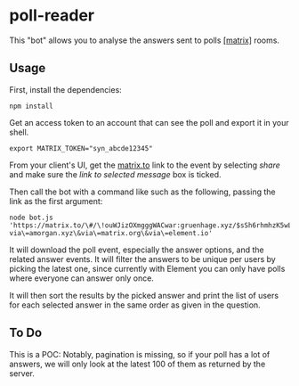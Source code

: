 # poll-reader

This "bot" allows you to analyse the answers sent to polls [\[matrix\]](https://matrix.org) rooms.

## Usage

First, install the dependencies:

```shell
npm install
```

Get an access token to an account that can see the poll and export it in your shell.

```shell
export MATRIX_TOKEN="syn_abcde12345"
```

From your client's UI, get the [matrix.to](https://matrix.to) link to the event by selecting *share* and make sure the *link to selected message* box is ticked.

Then call the bot with a command like such as the following, passing the link as the first argument:

```shell
node bot.js 'https://matrix.to/\#/\!ouWJizOXmgggWACwar:gruenhage.xyz/$sSh6rhmhzK5wLAcgQ62yIrU1QQ8UmBhfIqoJX1Mo3w8\?via\=amorgan.xyz\&via\=matrix.org\&via\=element.io'
```

It will download the poll event, especially the answer options, and the related answer events. It will filter the answers to be unique per users by picking the latest one, since currently with Element you can only have polls where everyone can answer only once.

It will then sort the results by the picked answer and print the list of users for each selected answer in the same order as given in the question.

## To Do

This is a POC: Notably, pagination is missing, so if your poll has a lot of answers, we will only look at the latest 100 of them as returned by the server.